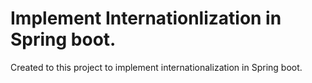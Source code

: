 # Implement Internationlization in Spring boot.
Created to this project to implement internationalization in Spring boot.
